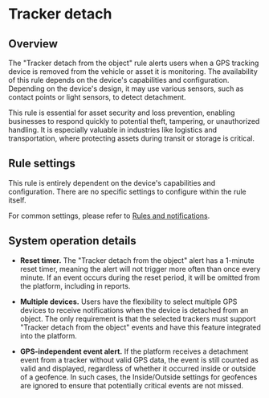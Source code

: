 # Tracker detach

## Overview

The "Tracker detach from the object" rule alerts users when a GPS tracking device is removed from the vehicle or asset it is monitoring. The availability of this rule depends on the device's capabilities and configuration. Depending on the device's design, it may use various sensors, such as contact points or light sensors, to detect detachment.

This rule is essential for asset security and loss prevention, enabling businesses to respond quickly to potential theft, tampering, or unauthorized handling. It is especially valuable in industries like logistics and transportation, where protecting assets during transit or storage is critical.

## Rule settings

This rule is entirely dependent on the device's capabilities and configuration. There are no specific settings to configure within the rule itself.

For common settings, please refer to [Rules and notifications](../../rules-and-notifications.md).

## System operation details

- **Reset timer.** The "Tracker detach from the object" alert has a 1-minute reset timer, meaning the alert will not trigger more often than once every minute. If an event occurs during the reset period, it will be omitted from the platform, including in reports.
- **Multiple devices.** Users have the flexibility to select multiple GPS devices to receive notifications when the device is detached from an object. The only requirement is that the selected trackers must support "Tracker detach from the object" events and have this feature integrated into the platform.

- **GPS-independent event alert.** If the platform receives a detachment event from a tracker without valid GPS data, the event is still counted as valid and displayed, regardless of whether it occurred inside or outside of a geofence. In such cases, the Inside/Outside settings for geofences are ignored to ensure that potentially critical events are not missed.
